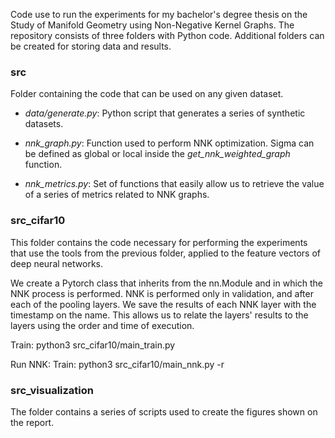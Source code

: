Code use to run the experiments for my bachelor's degree thesis on the Study of Manifold Geometry using Non-Negative Kernel Graphs. The repository consists of three folders with Python code. Additional folders can be created for storing data and results.

### src

Folder containing the code that can be used on any given dataset.

- *data/generate.py*: Python script that generates a series of synthetic datasets.

- *nnk_graph.py*: Function used to perform NNK optimization. Sigma can be defined as global or local inside the *get_nnk_weighted_graph* function.

- *nnk_metrics.py*: Set of functions that easily allow us to retrieve the value of a series of metrics related to NNK graphs.

### src_cifar10

This folder contains the code necessary for performing the experiments that use the tools from the previous folder, applied to the feature vectors of deep neural networks.

We create a Pytorch class that inherits from the nn.Module and in which the NNK process is performed. NNK is performed only in validation, and after each of the pooling layers. We save the results of each NNK layer with the timestamp on the name. This allows us to relate the layers' results to the layers using the order and time of execution.

Train: python3 src_cifar10/main_train.py 

Run NNK: Train: python3 src_cifar10/main_nnk.py -r 

### src_visualization

The folder contains a series of scripts used to create the figures shown on the report.
